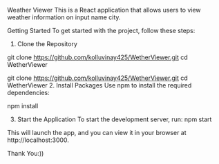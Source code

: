 Weather Viewer
This is a React application that allows users to view weather information on input name city.

Getting Started
To get started with the project, follow these steps:

1. Clone the Repository

git clone https://github.com/kolluvinay425/WetherViewer.git
cd WetherViewer

git clone https://github.com/kolluvinay425/WetherViewer.git
cd WetherViewer
2. Install Packages
Use npm to install the required dependencies:

npm install

3. Start the Application
To start the development server, run:
npm start

This will launch the app, and you can view it in your browser at http://localhost:3000.


Thank You:))

